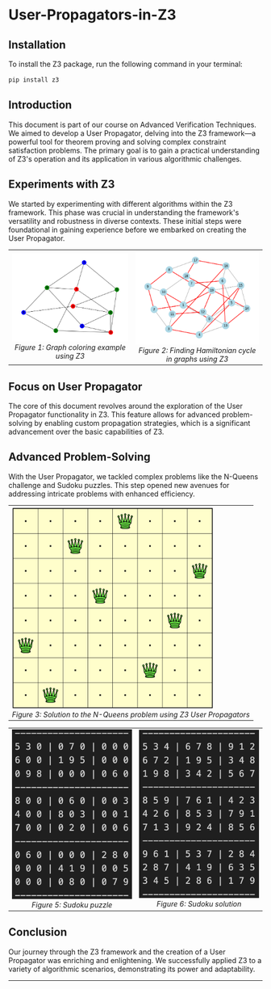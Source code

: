 # User-Propagators-in-Z3

## Installation

To install the Z3 package, run the following command in your terminal:

```bash
pip install z3
```

## Introduction
This document is part of our course on Advanced Verification Techniques. We aimed to develop a User Propagator, delving into the Z3 framework—a powerful tool for theorem proving and solving complex constraint satisfaction problems. The primary goal is to gain a practical understanding of Z3's operation and its application in various algorithmic challenges.

## Experiments with Z3
We started by experimenting with different algorithms within the Z3 framework. This phase was crucial in understanding the framework's versatility and robustness in diverse contexts. These initial steps were foundational in gaining experience before we embarked on creating the User Propagator.

<table>
  <tr>
    <td>
      <img src="/plots/graph_coloring_z3_peternson_3_coloring_graph_colored.png" width="500" alt="Graph Coloring - Peterson 3 Coloring">
      <br>
      <center><i>Figure 1: Graph coloring example using Z3</i></center>
    </td>
    <td>
      <img src="/plots/dodecahedral_graph_hamilton_cylcle.png" width="500" alt="Hamiltonian cycle in graph">
      <br>
      <center><i>Figure 2: Finding Hamiltonian cycle in graphs using Z3</i></center>
    </td>
  </tr>
</table>

## Focus on User Propagator
The core of this document revolves around the exploration of the User Propagator functionality in Z3. This feature allows for advanced problem-solving by enabling custom propagation strategies, which is a significant advancement over the basic capabilities of Z3.

## Advanced Problem-Solving
With the User Propagator, we tackled complex problems like the N-Queens challenge and Sudoku puzzles. This step opened new avenues for addressing intricate problems with enhanced efficiency.

<center>
<table>
  <tr>
    <td>
      <img src="/plots/8-queen.png" width="400" alt="N-Queens Solution">
      <br>
      <i>Figure 3: Solution to the N-Queens problem using Z3 User Propagators</i>
    </td>
  </tr>
</table>
</center>

<table>
  <tr>
    <td>
      <img src="/plots/sudoku_puzzle.png" width="250" alt="Sudoku puzzle">
      <br>
      <center><i>Figure 5: Sudoku puzzle</i></center>
    </td>
    <td>
      <img src="/plots/sudoku_solution.png" width="250" alt="Sudoku Solution">
      <br>
      <center><i>Figure 6: Sudoku solution</i></center>
    </td>
  </tr>
</table>

## Conclusion
Our journey through the Z3 framework and the creation of a User Propagator was enriching and enlightening. We successfully applied Z3 to a variety of algorithmic scenarios, demonstrating its power and adaptability.

---

